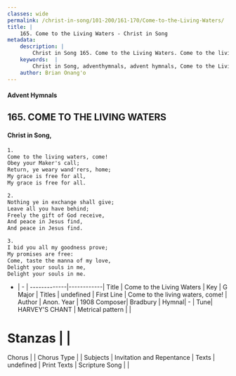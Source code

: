 ```yaml
---
classes: wide
permalink: /christ-in-song/101-200/161-170/Come-to-the-Living-Waters/
title: |
    165. Come to the Living Waters - Christ in Song
metadata:
    description: |
        Christ in Song 165. Come to the Living Waters. Come to the living waters, come! Obey your Maker's call; Return, ye weary wand'rers, home; My grace is free for all, My grace is free for all.
    keywords:  |
        Christ in Song, adventhymnals, advent hymnals, Come to the Living Waters, Come to the living waters, come!. 
    author: Brian Onang'o
---
```


#### Advent Hymnals
## 165. COME TO THE LIVING WATERS
####  Christ in Song,

```txt
1.
Come to the living waters, come!
Obey your Maker's call;
Return, ye weary wand'rers, home;
My grace is free for all,
My grace is free for all.

2.
Nothing ye in exchange shall give;
Leave all you have behind;
Freely the gift of God receive,
And peace in Jesus find,
And peace in Jesus find.

3.
I bid you all my goodness prove;
My promises are free:
Come, taste the manna of my love,
Delight your souls in me,
Delight your souls in me.

```

- |   -  |
-------------|------------|
Title | Come to the Living Waters |
Key | G Major |
Titles | undefined |
First Line | Come to the living waters, come! |
Author | Anon.
Year | 1908
Composer| Bradbury |
Hymnal|  - |
Tune| HARVEY'S CHANT |
Metrical pattern | |
# Stanzas |  |
Chorus |  |
Chorus Type |  |
Subjects | Invitation and Repentance |
Texts | undefined |
Print Texts | 
Scripture Song |  |
    
